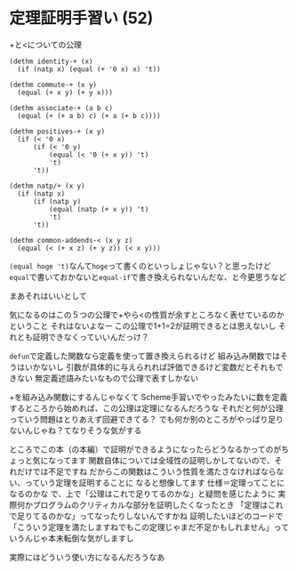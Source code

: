 # 定理証明手習い (52)
+と<についての公理

```
(dethm identity-+ (x)
  (if (natp x) (equal (+ '0 x) x) 't))

(dethm commute-+ (x y)
  (equal (+ x y) (+ y x)))

(dethm associate-+ (a b c)
  (equal (+ (+ a b) c) (+ a (+ b c))))

(dethm positives-+ (x y)
  (if (< '0 x)
      (if (< '0 y)
          (equal (< '0 (+ x y)) 't)
          't)
      't))

(dethm natp/+ (x y)
  (if (natp x)
      (if (natp y)
          (equal (natp (+ x y)) 't)
          't)
      't))

(dethm common-addends-< (x y z)
  (equal (< (+ x z) (+ y z)) (< x y)))
```

`(equal hoge 't)`なんて`hoge`って書くのといっしょじゃない？と思ったけど
`equal`で書いておかないと`equal-if`で書き換えられないんだな、と今更思うなど

まあそれはいいとして

気になるのはこの５つの公理で+やら<の性質が余すところなく表せているのかということ
それはないよなー
この公理で1+1=2が証明できるとは思えないし
それとも証明できなくっていいんだっけ？

`defun`で定義した関数なら定義を使って置き換えられるけど
組み込み関数ではそうはいかないし
引数が具体的に与えられれば評価できるけど変数だとそれもできない
無定義述語みたいなもので公理で表すしかない

+を組み込み関数にするんじゃなくて
Scheme手習いでやったみたいに数を定義するところから始めれば、この公理は定理になるんだろうな
それだと何が公理っていう問題はとりあえず回避できてる？
でも何か別のところがやっぱり足りないんじゃね？てなりそうな気がする

ところでこの本（の本編）で証明ができるようになったらどうなるかってのがちょっと気になってます
関数自体については全域性の証明しかしてないので、それだけでは不足ですね
だからこの関数はこういう性質を満たさなければならない、っていう定理を証明することに
なると想像してます
仕様＝定理ってことになるのかな
で、上で「公理はこれで足りてるのかな」と疑問を感じたように
実際何かプログラムのクリティカルな部分を証明したくなったとき
「定理はこれで足りてるのかな」ってなったりしないんですかね
証明したいほどのコードで「こういう定理を満たしますねでもこの定理じゃまだ不足かもしれません」って
いうんじゃ本末転倒な気がしますし

実際にはどういう使い方になるんだろうなあ
